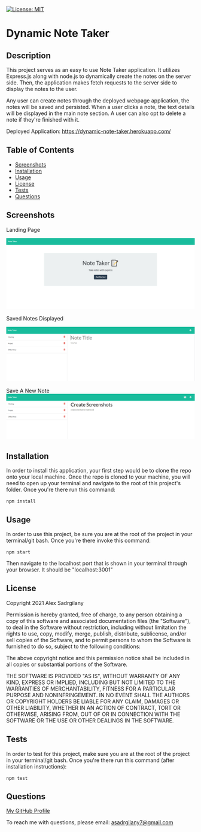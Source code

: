 [![License: MIT](https://img.shields.io/badge/License-MIT-yellow.svg)](https://opensource.org/licenses/MIT)

# Dynamic Note Taker

## Description

This project serves as an easy to use Note Taker application. It utilizes Express.js along with node.js to dynamically create the notes on the server side. Then, the application makes fetch requests to the server side to display the notes to the user.

Any user can create notes through the deployed webpage application, the notes will be saved and persisted. When a user clicks a note, the text details will be displayed in the main note section. A user can also opt to delete a note if they're finished with it.

Deployed Application: https://dynamic-note-taker.herokuapp.com/


## Table of Contents

* [Screenshots](#screenshots)
* [Installation](#installation)
* [Usage](#usage)
* [License](#license)
* [Tests](#tests)
* [Questions](#questions)

## Screenshots

Landing Page

![Website Landing Page](./assets/images/landingpage_screenshot.PNG)

Saved Notes Displayed

![Displayed Notes](./assets/images/notes_screenshot.PNG)

Save A New Note
![Save Note](./assets/images/savenote_screenshot.PNG)

## Installation

In order to install this application, your first step would be to clone the repo onto your local machine. Once the repo is cloned to your machine, you will need to open up your terminal and navigate to the root of this project's folder. Once you're there run this command:

```
npm install
```

## Usage

In order to use this project, be sure you are at the root of the project in your terminal/git bash. Once you're there invoke this command:

```
npm start
```

Then navigate to the localhost port that is shown in your terminal through your browser. It should be "localhost:3001"

## License

Copyright 2021 Alex Sadrgilany

Permission is hereby granted, free of charge, to any person obtaining a copy 
of this software and associated documentation files (the "Software"), to deal 
in the Software without restriction, including without limitation the rights to 
use, copy, modify, merge, publish, distribute, sublicense, and/or sell copies of the 
Software, and to permit persons to whom the Software is furnished to do so, 
subject to the following conditions:

The above copyright notice and this permission notice shall be included in all 
copies or substantial portions of the Software.

THE SOFTWARE IS PROVIDED "AS IS", WITHOUT WARRANTY OF ANY KIND, EXPRESS OR IMPLIED, 
INCLUDING BUT NOT LIMITED TO THE WARRANTIES OF MERCHANTABILITY, FITNESS FOR A 
PARTICULAR PURPOSE AND NONINFRINGEMENT. IN NO EVENT SHALL THE AUTHORS OR COPYRIGHT 
HOLDERS BE LIABLE FOR ANY CLAIM, DAMAGES OR OTHER LIABILITY, WHETHER IN AN ACTION OF 
CONTRACT, TORT OR OTHERWISE, ARISING FROM, OUT OF OR IN CONNECTION WITH THE SOFTWARE 
OR THE USE OR OTHER DEALINGS IN THE SOFTWARE.

## Tests

In order to test for this project, make sure you are at the root of the project in your terminal/git bash. Once you're there run this command (after installation instructions):

```
npm test
```

## Questions

[My GitHub Profile](https://github.com/asadg7)

To reach me with questions, please email: asadrgilany7@gmail.com

